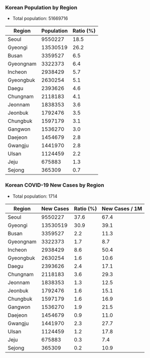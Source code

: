 ### Korean Population by Region
* Total population: 51669716

| Region | Population | Ratio (%) |
| ------ | ---------- | --------- |
| Seoul | 9550227 | 18.5 |
| Gyeongi | 13530519 | 26.2 |
| Busan | 3359527 | 6.5 |
| Gyeongnam | 3322373 | 6.4 |
| Incheon | 2938429 | 5.7 |
| Gyeongbuk | 2630254 | 5.1 |
| Daegu | 2393626 | 4.6 |
| Chungnam | 2118183 | 4.1 |
| Jeonnam | 1838353 | 3.6 |
| Jeonbuk | 1792476 | 3.5 |
| Chungbuk | 1597179 | 3.1 |
| Gangwon | 1536270 | 3.0 |
| Daejeon | 1454679 | 2.8 |
| Gwangju | 1441970 | 2.8 |
| Ulsan | 1124459 | 2.2 |
| Jeju | 675883 | 1.3 |
| Sejong | 365309 | 0.7 |




### Korean COVID-19 New Cases by Region
* Total population: 1714

| Region | New Cases | Ratio (%) | New Cases / 1M |
| ------ | ---------- | --------- | --------- |
| Seoul | 9550227 | 37.6 | 67.4 |
| Gyeongi | 13530519 | 30.9 | 39.1 |
| Busan | 3359527 | 2.2 | 11.3 |
| Gyeongnam | 3322373 | 1.7 | 8.7 |
| Incheon | 2938429 | 8.6 | 50.4 |
| Gyeongbuk | 2630254 | 1.6 | 10.6 |
| Daegu | 2393626 | 2.4 | 17.1 |
| Chungnam | 2118183 | 3.6 | 29.3 |
| Jeonnam | 1838353 | 1.3 | 12.5 |
| Jeonbuk | 1792476 | 1.6 | 15.1 |
| Chungbuk | 1597179 | 1.6 | 16.9 |
| Gangwon | 1536270 | 1.9 | 21.5 |
| Daejeon | 1454679 | 0.9 | 11.0 |
| Gwangju | 1441970 | 2.3 | 27.7 |
| Ulsan | 1124459 | 1.2 | 17.8 |
| Jeju | 675883 | 0.3 | 7.4 |
| Sejong | 365309 | 0.2 | 10.9 |
